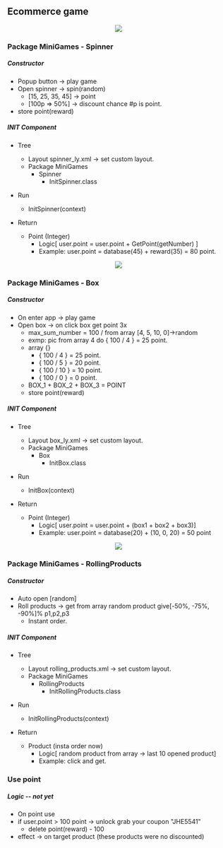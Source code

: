 ## **Ecommerce game**

<p align="center">
  <img src="https://s5.gifyu.com/images/spinner432f3d5ee395e70c.gif"/>
</p>

### **Package MiniGames - Spinner**

##### Constructor
* Popup button -> play game
* Open spinner -> spin(random)
	* [15, 25, 35, 45] -> point
	* [100p => 50%] -> discount chance #p is point.
* store point(reward)

##### INIT Component
* Tree
	* Layout spinner_ly.xml -> set custom layout.
	* Package MiniGames
		* Spinner
			* InitSpinner.class
* Run 
	* InitSpinner(context)
	
* Return
	* Point (Integer)
		* Logic[ user.point = user.point + GetPoint(getNumber) ]
		* Example: user.point = database(45) + reward(35) = 80 point.



<p align="center">
  <img src="https://s5.gifyu.com/images/box8a62ed2cf8579a60.gif"/>
</p>

### **Package MiniGames - Box**

##### Constructor
* On enter app -> play game
* Open box -> on click box get point 3x
	* max_sum_number = 100 / from array [4, 5, 10, 0]->random
	* exmp: pic from array 4 do { 100 / 4 } = 25 point.
	* array {}
		* { 100 / 4 } = 25 point.
		* { 100 / 5 } = 20 point.
		* { 100 / 10 } = 10 point.
		* { 100 / 0 } = 0 point.
	* BOX_1 + BOX_2 + BOX_3 = POINT
	* store point(reward)

##### INIT Component
* Tree
	* Layout box_ly.xml -> set custom layout.
	* Package MiniGames
		* Box
			* InitBox.class
* Run 
	* InitBox(context)
	
* Return
	* Point (Integer)
		* Logic[ user.point = user.point + (box1 + box2 + box3)]
		* Example: user.point = database(20) + (10, 0, 20) = 50 point

<p align="center">
  <img src="https://s5.gifyu.com/images/rollingproducts672bdebb08c76e5e.gif"/>
</p>

### **Package MiniGames - RollingProducts**

##### Constructor
* Auto open [random]
* Roll products -> get from array random product give[-50%, -75%, -90%]% p1,p2,p3
	* Instant order.

##### INIT Component
* Tree
	* Layout rolling_products.xml -> set custom layout.
	* Package MiniGames
		* RollingProducts
			* InitRollingProducts.class
* Run 
	* InitRollingProducts(context)
	
* Return
	* Product (insta order now)
		* Logic[ random product from array -> last 10 opened product]
		* Example: click and get.


### **Use point**

##### Logic -- not yet
* On point use
* if user.point > 100 point -> unlock grab your coupon "JHE5541"
	* delete point(reward) - 100
* effect -> on target product (these products were no discounted)









